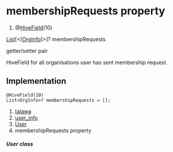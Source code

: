 
<div>

# membershipRequests property

</div>


<div>

1.  @[HiveField](https://pub.dev/documentation/hive/2.2.3/hive/HiveField-class.html)(10)

</div>

[List](https://api.flutter.dev/flutter/dart-core/List-class.html)[\<[[OrgInfo](../../models_organization_org_info/OrgInfo-class.html)]\>]?
membershipRequests


getter/setter pair




HiveField for all organisations user has sent membership request.



## Implementation

``` language-dart
@HiveField(10)
List<OrgInfo>? membershipRequests = [];
```







1.  [talawa](../../index.html)
2.  [user_info](../../models_user_user_info/)
3.  [User](../../models_user_user_info/User-class.html)
4.  membershipRequests property

##### User class







